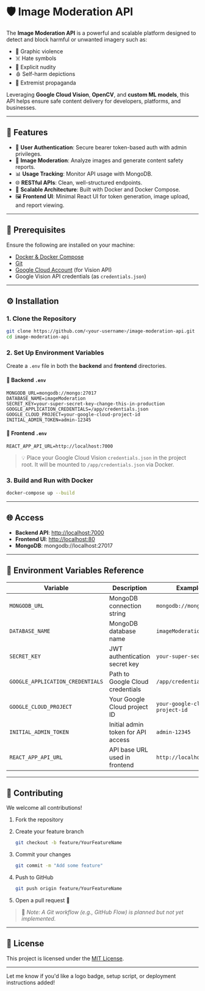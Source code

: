 # 🛡️ Image Moderation API

The **Image Moderation API** is a powerful and scalable platform designed to detect and block harmful or unwanted imagery such as:

* 🔪 Graphic violence
* ☠️ Hate symbols
* 🔞 Explicit nudity
* 🩸 Self-harm depictions
* 🚫 Extremist propaganda

Leveraging **Google Cloud Vision**, **OpenCV**, and **custom ML models**, this API helps ensure safe content delivery for developers, platforms, and businesses.

---

## 🚀 Features

* 🔐 **User Authentication**: Secure bearer token-based auth with admin privileges.
* 🧠 **Image Moderation**: Analyze images and generate content safety reports.
* 📊 **Usage Tracking**: Monitor API usage with MongoDB.
* 🌐 **RESTful APIs**: Clean, well-structured endpoints.
* 🐳 **Scalable Architecture**: Built with Docker and Docker Compose.
* 🖼️ **Frontend UI**: Minimal React UI for token generation, image upload, and report viewing.

---

## 🧰 Prerequisites

Ensure the following are installed on your machine:

* [Docker & Docker Compose](https://docs.docker.com/get-docker/)
* [Git](https://git-scm.com/)
* [Google Cloud Account](https://cloud.google.com/) (for Vision API)
* Google Vision API credentials (as `credentials.json`)

---

## ⚙️ Installation

### 1. Clone the Repository

```bash
git clone https://github.com/<your-username>/image-moderation-api.git
cd image-moderation-api
```

### 2. Set Up Environment Variables

Create a `.env` file in both the **backend** and **frontend** directories.

#### 📁 Backend `.env`

```env
MONGODB_URL=mongodb://mongo:27017
DATABASE_NAME=imageModeration
SECRET_KEY=your-super-secret-key-change-this-in-production
GOOGLE_APPLICATION_CREDENTIALS=/app/credentials.json
GOOGLE_CLOUD_PROJECT=your-google-cloud-project-id
INITIAL_ADMIN_TOKEN=admin-12345
```

#### 📁 Frontend `.env`

```env
REACT_APP_API_URL=http://localhost:7000
```

> 💡 Place your Google Cloud Vision `credentials.json` in the project root. It will be mounted to `/app/credentials.json` via Docker.

### 3. Build and Run with Docker

```bash
docker-compose up --build
```

---

## 🌐 Access

* **Backend API**: [http://localhost:7000](http://localhost:7000)
* **Frontend UI**: [http://localhost:80](http://localhost:80)
* **MongoDB**: mongodb://localhost:27017

---

## 📄 Environment Variables Reference

| Variable                         | Description                        | Example                        |
| -------------------------------- | ---------------------------------- | ------------------------------ |
| `MONGODB_URL`                    | MongoDB connection string          | `mongodb://mongo:27017`        |
| `DATABASE_NAME`                  | MongoDB database name              | `imageModeration`              |
| `SECRET_KEY`                     | JWT authentication secret key      | `your-super-secret-key`        |
| `GOOGLE_APPLICATION_CREDENTIALS` | Path to Google Cloud credentials   | `/app/credentials.json`        |
| `GOOGLE_CLOUD_PROJECT`           | Your Google Cloud project ID       | `your-google-cloud-project-id` |
| `INITIAL_ADMIN_TOKEN`            | Initial admin token for API access | `admin-12345`                  |
| `REACT_APP_API_URL`              | API base URL used in frontend      | `http://localhost:7000`        |

---

## 🤝 Contributing

We welcome all contributions!

1. Fork the repository
2. Create your feature branch

   ```bash
   git checkout -b feature/YourFeatureName
   ```
3. Commit your changes

   ```bash
   git commit -m "Add some feature"
   ```
4. Push to GitHub

   ```bash
   git push origin feature/YourFeatureName
   ```
5. Open a pull request 🚀

> 📌 *Note: A Git workflow (e.g., GitHub Flow) is planned but not yet implemented.*

---

## 📜 License

This project is licensed under the [MIT License](LICENSE).

---

Let me know if you'd like a logo badge, setup script, or deployment instructions added!
